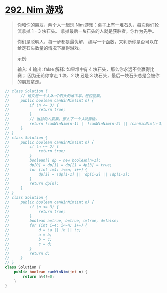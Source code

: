 # [292. Nim 游戏](https://leetcode-cn.com/problems/nim-game/)

> 你和你的朋友，两个人一起玩 Nim 游戏：桌子上有一堆石头，每次你们轮流拿掉 1 - 3 块石头。 拿掉最后一块石头的人就是获胜者。你作为先手。
>
> 你们是聪明人，每一步都是最优解。 编写一个函数，来判断你是否可以在给定石头数量的情况下赢得游戏。
>
> 示例:
>
> 输入: 4
> 输出: false 
> 解释: 如果堆中有 4 块石头，那么你永远不会赢得比赛；
>      因为无论你拿走 1 块、2 块 还是 3 块石头，最后一块石头总是会被你的朋友拿走。

```java
// class Solution {
//     // 语义是一个人从n个石头的堆中拿，是否能赢。
//     public boolean canWinNim(int n) {
//         if (n <= 3) {
//             return true;
//         }
//         // 当前的人要赢，那么下一个人就要输。
//         return !canWinNim(n-1) || !canWinNim(n-2) || !canWinNim(n-3);
//     }
// }
// class Solution {
//     public boolean canWinNim(int n) {
//         if (n <= 3) {
//             return true;
//         }
//         boolean[] dp = new boolean[n+1];
//         dp[0] = dp[1] = dp[2] = dp[3] = true;
//         for (int i=4; i<=n; i++) {
//             dp[i] = !dp[i-1] || !dp[i-2] || !dp[i-3];
//         }
//         return dp[n];
//     }
// }
// class Solution {
//     public boolean canWinNim(int n) {
//         if (n <= 3) {
//             return true;
//         }
//         boolean a=true, b=true, c=true, d=false;
//         for (int i=4; i<=n; i++) {
//             d = !a || !b || !c;
//             a = b;
//             b = c;
//             c = d;
//         }
//         return d;
//     }
// }
class Solution {
    public boolean canWinNim(int n) {
        return n%4!=0;
    }
}
```


